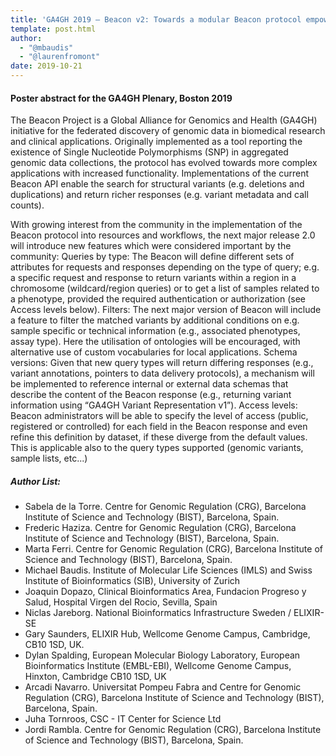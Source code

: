 ```yaml
---
title: 'GA4GH 2019 — Beacon v2: Towards a modular Beacon protocol empowering clinical use'
template: post.html
author: 
  - "@mbaudis"
  - "@laurenfromont"
date: 2019-10-21
---
```


#### Poster abstract for the GA4GH Plenary, Boston 2019

The Beacon Project is a Global Alliance for Genomics and Health (GA4GH) 
initiative for the federated discovery of genomic data in biomedical research 
and clinical applications. Originally implemented as a tool reporting the 
existence of Single Nucleotide Polymorphisms (SNP) in aggregated genomic data 
collections, the protocol has evolved towards more complex applications with 
increased functionality. Implementations of the current Beacon API enable the 
search for structural variants (e.g. deletions and duplications) and return 
richer responses (e.g. variant metadata and call counts).

<!--more-->

With growing interest from the community in the implementation of the Beacon 
protocol into resources and workflows, the next major release 2.0 will introduce 
new features which were considered important by the community: 
Queries by type: The Beacon will define different sets of attributes for 
requests and responses depending on the type of query; e.g. a specific request 
and response to return variants within a region in a chromosome 
(wildcard/region queries) or to get a list of samples related to a phenotype, 
provided the required authentication or authorization (see Access levels below).
Filters: The next major version of Beacon will include a feature to filter the 
matched variants by additional conditions on e.g. sample specific or technical information (e.g., associated phenotypes, assay type). Here the utilisation of ontologies will be encouraged, with alternative use of custom vocabularies for local applications.
Schema versions: Given that new query types will return differing responses 
(e.g., variant annotations, pointers to data delivery protocols), a mechanism will be implemented to reference internal or external data schemas that describe the content of the Beacon response (e.g., returning variant information using “GA4GH Variant Representation v1”).
Access levels: Beacon administrators will be able to specify the level of access 
(public, registered or controlled) for each field in the Beacon response and 
even refine this definition by dataset, if these diverge from the default 
values. This is applicable also to the query types supported (genomic variants, sample lists, etc...)

##### Author List:

* Sabela de la Torre. Centre for Genomic Regulation (CRG), Barcelona Institute of Science and Technology (BIST), Barcelona, Spain.
* Frederic Haziza. Centre for Genomic Regulation (CRG), Barcelona Institute of Science and Technology (BIST), Barcelona, Spain.
* Marta Ferri. Centre for Genomic Regulation (CRG), Barcelona Institute of Science and Technology (BIST), Barcelona, Spain.
* Michael Baudis. Institute of Molecular Life Sciences (IMLS) and Swiss Institute of Bioinformatics (SIB), University of Zurich
* Joaquin Dopazo, Clinical Bioinformatics Area, Fundacion Progreso y Salud, Hospital Virgen del Rocio, Sevilla, Spain 
* Niclas Jareborg. National Bioinformatics Infrastructure Sweden / ELIXIR-SE
* Gary Saunders, ELIXIR Hub, Wellcome Genome Campus, Cambridge, CB10 1SD, UK.
* Dylan Spalding, European Molecular Biology Laboratory, European Bioinformatics Institute (EMBL-EBI), Wellcome Genome Campus, Hinxton, Cambridge CB10 1SD, UK
* Arcadi Navarro. Universitat Pompeu Fabra and Centre for Genomic Regulation (CRG), Barcelona Institute of Science and Technology (BIST), Barcelona, Spain.
* Juha Tornroos, CSC - IT Center for Science Ltd
* Jordi Rambla. Centre for Genomic Regulation (CRG), Barcelona Institute of Science and Technology (BIST), Barcelona, Spain.
